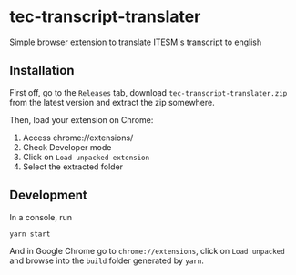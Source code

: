 # tec-transcript-translater

Simple browser extension to translate ITESM's transcript to english

## Installation

First off, go to the `Releases` tab, download `tec-transcript-translater.zip` from the latest version and extract the zip somewhere.

Then, load your extension on Chrome:

1. Access chrome://extensions/
1. Check Developer mode
1. Click on `Load unpacked extension`
1. Select the extracted folder

## Development

In a console, run

```sh
yarn start
```

And in Google Chrome go to `chrome://extensions`, click on `Load unpacked` and browse into the `build` folder generated by `yarn`.

